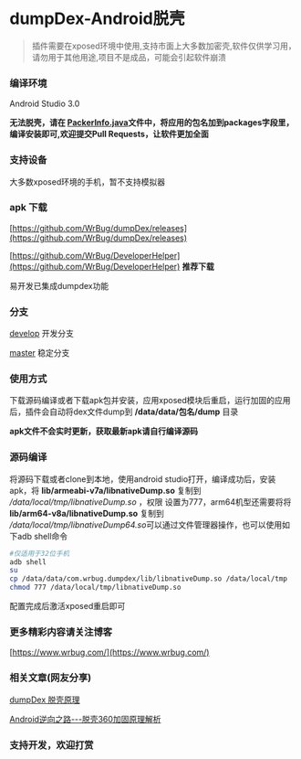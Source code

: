 # dumpDex-Android脱壳

> 插件需要在xposed环境中使用,支持市面上大多数加密壳,软件仅供学习用，请勿用于其他用途,项目不是成品，可能会引起软件崩溃

### 编译环境

Android Studio 3.0

**无法脱壳，请在 [PackerInfo.java](app/src/main/java/com/wrbug/dumpdex/PackerInfo.java#L31)文件中，将应用的包名加到packages字段里，编译安装即可,欢迎提交Pull Requests，让软件更加全面**

### 支持设备

大多数xposed环境的手机，暂不支持模拟器

### apk 下载

[https://github.com/WrBug/dumpDex/releases](https://github.com/WrBug/dumpDex/releases)

[https://github.com/WrBug/DeveloperHelper](https://github.com/WrBug/DeveloperHelper)  **推荐下载**

易开发已集成dumpdex功能

### 分支

[develop](https://github.com/WrBug/dumpDex/tree/develop) 开发分支


[master](https://github.com/WrBug/dumpDex/tree/master) 稳定分支

### 使用方式

下载源码编译或者下载apk包并安装，应用xposed模块后重启，运行加固的应用后，插件会自动将dex文件dump到 **/data/data/包名/dump** 目录

**apk文件不会实时更新，获取最新apk请自行编译源码**




### 源码编译

将源码下载或者clone到本地，使用android studio打开，编译成功后，安装apk，将 **lib/armeabi-v7a/libnativeDump.so** 复制到 */data/local/tmp/libnativeDump.so* ，权限 设置为777，arm64机型还需要将将 **lib/arm64-v8a/libnativeDump.so** 复制到 */data/local/tmp/libnativeDump64.so*可以通过文件管理器操作，也可以使用如下adb shell命令

```bash
#仅适用于32位手机
adb shell
su
cp /data/data/com.wrbug.dumpdex/lib/libnativeDump.so /data/local/tmp
chmod 777 /data/local/tmp/libnativeDump.so

```

配置完成后激活xposed重启即可

### 更多精彩内容请关注博客

[https://www.wrbug.com/](https://www.wrbug.com/)

### 相关文章(网友分享)

[dumpDex 脱壳原理](http://liteng1220.com/blog/articles/dumpdex-principle/)

[Android逆向之路---脱壳360加固原理解析](https://juejin.im/post/5c1934226fb9a04a0b221c3c)

### 支持开发，欢迎打赏

